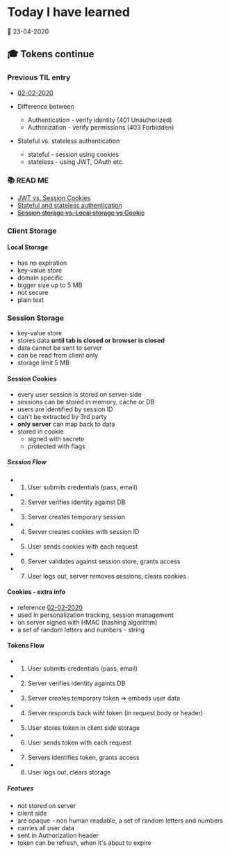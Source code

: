 # Today I have learned

:calendar: 23-04-2020

## :mortar_board: Tokens continue

### Previous TIL entry
- [02-02-2020](https://github.com/tomasvn/til/blob/master/GENERAL_LEARNING/2020/02-02-2020/NOTES.md)

- Difference between
  - Authentication - verify identity (401 Unauthorized)
  - Authorization - verify permissions (403 Forbidden)

- Stateful vs. stateless authentication
  - stateful - session using cookies
  - stateless - using JWT, OAuth etc.

### :books: READ ME
- [JWT vs. Session Cookies](https://ponyfoo.com/articles/json-web-tokens-vs-session-cookies)
- [Stateful and stateless authentication](https://medium.com/@kennch/stateful-and-stateless-authentication-10aa3e3d4986)
- ~~[Session storage vs. Local storage vs Cookie](https://dev.to/bogicevic7/session-storage-vs-local-storage-vs-cookie-elc)~~

### Client Storage

#### Local Storage
- has no expiration
- key-value store
- domain specific
- bigger size up to 5 MB
- not secure
- plain text

### Session Storage
- key-value store
- stores data **until tab is closed or browser is closed**
- data cannot be sent to server
- can be read from client only
- storage limit 5 MB

#### Session Cookies
- every user session is stored on server-side
- sessions can be stored in memory, cache or DB
- users are identified by session ID
- can't be extracted by 3rd party
- **only server** can map back to data
- stored in cookie
  - signed with secrete
  - protected with flags

##### Session Flow
- 1) User submits credentials (pass, email)
- 2) Server verifies identity against DB
- 3) Server creates temporary session
- 4) Server creates cookies with session ID
- 5) User sends cookies with each request
- 6) Server validates against session store, grants access
- 7) User logs out, server removes sessions, clears cookies

#### Cookies - extra info
- reference [02-02-2020](https://github.com/tomasvn/til/blob/master/GENERAL_LEARNING/2020/02-02-2020/NOTES.md)
- used in personalization tracking, session management
- on server signed with HMAC (hashing algorithm)
- a set of random letters and numbers - string

#### Tokens Flow
- 1) User submits credentials (pass, email)
- 2) Server verifies identity againts DB
- 3) Server creates temporary token => embeds user data
- 4) Server responds back wiht token (in request body or header)
- 5) User stores token in client side storage
- 6) User sends token with each request
- 7) Servers identifies token, grants access
- 8) User logs out, clears storage

##### Features
- not stored on server
- client side
- are opaque - non human readable, a set of random letters and numbers
- carries all user data
- sent in Authorization header
- token can be refresh, when it's about to expire
